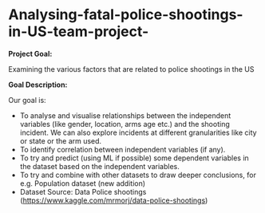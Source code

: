 # Analysing-fatal-police-shootings-in-US-team-project-

**Project Goal:** 

Examining the various factors that are related to police shootings in the US

**Goal Description:** 

Our goal is:
 - To analyse and visualise relationships between the independent variables (like gender, location, arms age etc.) and the shooting incident. We can also explore incidents at different granularities like city or state or the arm used.
 - To identify correlation between independent variables (if any).
 - To try and predict (using ML if possible) some dependent variables in the dataset based on the independent variables.
 - To try and combine with other datasets to draw deeper conclusions, for e.g. Population dataset (new addition)
 - Dataset Source: Data Police shootings (https://www.kaggle.com/mrmorj/data-police-shootings)
